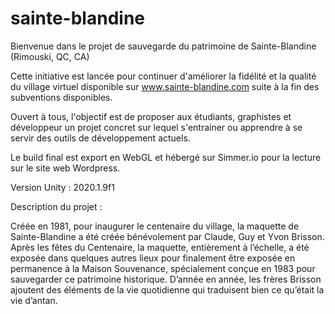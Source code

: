 # sainte-blandine

Bienvenue dans le projet de sauvegarde du patrimoine de Sainte-Blandine (Rimouski, QC, CA)

Cette initiative est lancée pour continuer d'améliorer la fidélité et la qualité du village virtuel disponible sur www.sainte-blandine.com suite à la fin des subventions disponibles. 

Ouvert à tous, l'objectif est de proposer aux étudiants, graphistes et développeur un projet concret sur lequel s'entrainer ou apprendre à se servir des outils de développement actuels. 

Le build final est export en WebGL et hébergé sur Simmer.io pour la lecture sur le site web Wordpress. 

Version Unity : 2020.1.9f1 

Description du projet :

Créée en 1981, pour inaugurer le centenaire du village, la maquette de Sainte-Blandine a été créée bénévolement par Claude, Guy et Yvon Brisson.  Après les fêtes du Centenaire, la maquette, entièrement à l’échelle, a été exposée dans quelques autres lieux pour finalement être exposée en permanence à la Maison Souvenance, spécialement conçue en 1983 pour sauvegarder ce patrimoine historique.  D’année en année, les frères Brisson ajoutent des éléments  de la vie quotidienne qui traduisent bien ce qu’était la vie d’antan.
